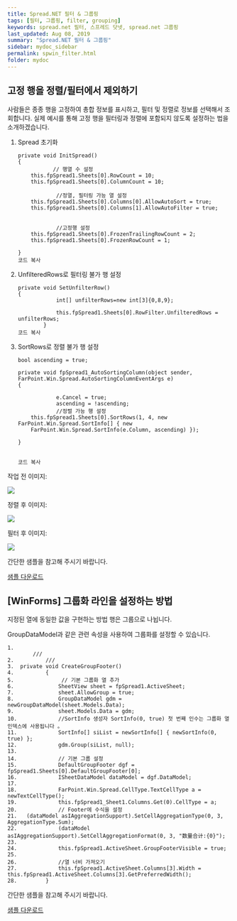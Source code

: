 ```yaml
---
title: Spread.NET 필터 & 그룹핑
tags: [필터, 그룹핑, filter, grouping]
keywords: spread.net 필터, 스프레드 닷넷, spread.net 그룹핑
last_updated: Aug 08, 2019
summary: "Spread.NET 필터 & 그룹핑"
sidebar: mydoc_sidebar
permalink: spwin_filter.html
folder: mydoc
---
```


## 고정 행을 정렬/필터에서 제외하기

사람들은 종종 행을 고정하여 총합 정보를 표시하고, 필터 및 정렬로 정보를 선택해서 조회합니다. 실제 예시를 통해 고정 행을 필터링과 정렬에 포함되지 않도록 설정하는 법을 소개하겠습니다.

1.  Spread 초기화  
    
    ```
    private void InitSpread()
    {
               // 행열 수 설정
    	this.fpSpread1.Sheets[0].RowCount = 10;
    	this.fpSpread1.Sheets[0].ColumnCount = 10;
    
                //정열, 필터링 가능 열 설정
    	this.fpSpread1.Sheets[0].Columns[0].AllowAutoSort = true;
    	this.fpSpread1.Sheets[0].Columns[1].AllowAutoFilter = true;
    
    
                //고정행 설정
    	this.fpSpread1.Sheets[0].FrozenTrailingRowCount = 2;
    	this.fpSpread1.Sheets[0].FrozenRowCount = 1;
    
    }
    코드 복사
    ```
    
2.  UnfilteredRows로 필터링 불가 행 설정  
    
    ```
    private void SetUnfilterRow()
    {
                int[] unfilterRows=new int[3]{0,8,9};
    
                this.fpSpread1.Sheets[0].RowFilter.UnfilteredRows = unfilterRows;
            }
    코드 복사
    ```
    
3.  SortRows로 정렬 불가 행 설정  
    
    ```
    bool ascending = true;
    
    private void fpSpread1_AutoSortingColumn(object sender, FarPoint.Win.Spread.AutoSortingColumnEventArgs e)
    {
    
                e.Cancel = true;
                ascending = !ascending;
                //정렬 가능 행 설정
    	this.fpSpread1.Sheets[0].SortRows(1, 4, new FarPoint.Win.Spread.SortInfo[] { new 
    	FarPoint.Win.Spread.SortInfo(e.Column, ascending) });
    
    }
    
    
    코드 복사
    ```
    

작업 전 이미지:

![](https://www.grapecity.co.kr/images/training/spread/tc_winforms5-1-1.png)

  

정렬 후 이미지:

![](https://www.grapecity.co.kr/images/training/spread/tc_winforms5-1-2.png)

  

필터 후 이미지:

![](https://www.grapecity.co.kr/images/training/spread/tc_winforms5-1-3.png)

  

간단한 샘플을 참고해 주시기 바랍니다.

[샘플 다운로드](https://www.grapecity.co.kr/files/SpreadNET/Samples/WinformsSample/WinformsSample/filter_rowfilter.zip)

## [WinForms] 그룹화 라인을 설정하는 방법

지정된 열에 동일한 값을 구현하는 방법 행은 그룹으로 나뉩니다.

GroupDataModel과 같은 관련 속성을 사용하여 그룹화를 설정할 수 있습니다.

```
1.	
        ///
2.	        ///
3.	private void CreateGroupFooter() 
4.	        {
5.	             // 기본 그룹화 열 추가
6.	            SheetView sheet = fpSpread1.ActiveSheet;
7.	            sheet.AllowGroup = true;
8.	            GroupDataModel gdm = newGroupDataModel(sheet.Models.Data);
9.	            sheet.Models.Data = gdm;
10.	            //SortInfo 생성자 SortInfo(0, true) 첫 번째 인수는 그룹화 열 인덱스에 사용됩니다 。
11.	            SortInfo[] siList = newSortInfo[] { newSortInfo(0, true) };
12.	            gdm.Group(siList, null);
13.	
14.	            // 기본 그룹 설정
15.	            DefaultGroupFooter dgf = fpSpread1.Sheets[0].DefaultGroupFooter[0];
16.	            ISheetDataModel dataModel = dgf.DataModel;
17.	
18.	            FarPoint.Win.Spread.CellType.TextCellType a = newTextCellType();
19.	            this.fpSpread1_Sheet1.Columns.Get(0).CellType = a;
20.	            // Footer에 수식을 설정          
21.	  (dataModel asIAggregationSupport).SetCellAggregationType(0, 3, AggregationType.Sum);
22.	            (dataModel asIAggregationSupport).SetCellAggregationFormat(0, 3, "数量合计:{0}");
23.	
24.	            this.fpSpread1.ActiveSheet.GroupFooterVisible = true;
25.	
26.	            //열 너비 가져오기
27.	            this.fpSpread1.ActiveSheet.Columns[3].Width = this.fpSpread1.ActiveSheet.Columns[3].GetPreferredWidth();
28.	        }
```

간단한 샘플을 참고해 주시기 바랍니다.

  

[샘플 다운로드](https://www.grapecity.co.kr/files/SpreadNET/Samples/WinformsSample/WinformsSample/spread_win_groupfooter.zip)